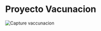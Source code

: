 # Proyecto Vacunacion

![Capture vaccunacion](https://user-images.githubusercontent.com/85569433/207762474-f14b0316-e139-46db-8730-e24c17433e55.PNG)
